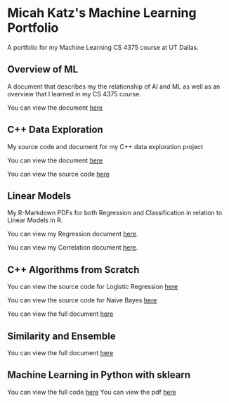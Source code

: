 # Micah Katz's Machine Learning Portfolio

A portfolio for my Machine Learning CS 4375 course at UT Dallas.

## Overview of ML

A document that describes my the relationship of AI and ML as well as an overview that I learned in my CS 4375 course.

You can view the document [here](ml-overview.pdf)

## C++ Data Exploration

My source code and document for my C++ data exploration project

You can view the document [here](Cpp-Data-Exploration.pdf)

You can view the source code [here](cpp-data-exploration.cpp)

## Linear Models

My R-Markdown PDFs for both Regression and Classification in relation to Linear Models in R.

You can view my Regression document [here](linear-models/regression.pdf).

You can view my Correlation document [here](linear-models/classification.pdf).

## C++ Algorithms from Scratch

You can view the source code for Logistic Regression [here](cpp-from-scratch/logistic-regression.cpp)

You can view the source code for Naive Bayes [here](cpp-from-scratch/naive-bayes.cpp)

You can view the full document [here](cpp-from-scratch/cpp-from-scratch.pdf)

## Similarity and Ensemble

You can view the full document [here](similarity-and-ensemble/part5.pdf)

## Machine Learning in Python with sklearn

You can view the full code [here](ml-with-sklearn/main.py)
You can view the pdf [here](ml-with-sklearn/mjk180006-asg-sklearn.pdf)

